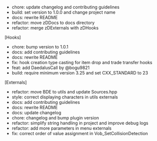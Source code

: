 - chore: update changelog and contributing guidelines
- build: set version to 1.0.0 and change project name
- docs: rewrite README
- refactor: move zDDocs to docs directory
- refactor: merge zDExternals with zDHooks

[Hooks]
- chore: bump version to 1.0.1
- docs: add contributing guidelines
- docs: rewrite README
- fix: hook creation type casting for item drop and trade transfer hooks
- feat: add DaedalusCall by @bogu9821
- build: require minimum version 3.25 and set CXX_STANDARD to 23

[Externals]
- refactor: move BDE to utils and update Sources.hpp
- style: correct displaying characters in utils externals
- docs: add contributing guidelines
- docs: rewrite README
- docs: update changelog
- chore: changelog and bump plugin version
- refactor: simplify string handling in project and improve debug logs
- refactor: add more parameters in menu externals
- fix: correct order of value assignment in Vob_SetCollisionDetection
